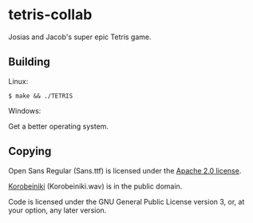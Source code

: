 # tetris-collab

Josias and Jacob's super epic Tetris game.

## Building

Linux:
```
$ make && ./TETRIS
```

Windows:

Get a better operating system.

## Copying

Open Sans Regular (Sans.ttf) is licensed under the [Apache 2.0 license](https://www.fontsquirrel.com/license/open-sans).

[Korobeiniki](https://en.wikipedia.org/wiki/File:Korobeiniki.mid) (Korobeiniki.wav) is in the public domain.

Code is licensed under the GNU General Public License version 3, or, at your option, any later version.
